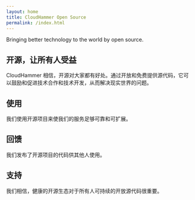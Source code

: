 ```yaml
---
layout: home
title: CloudHammer Open Source
permalink: /index.html
---
```


Bringing better technology to the world by open source.

## 开源，让所有人受益

CloudHammer 相信，开源对大家都有好处。通过开放和免费提供源代码，它可以鼓励和促进技术合作和技术开发，从而解决现实世界的问题。

## 使用

我们使用开源项目来使我们的服务足够可靠和可扩展。

## 回馈

我们发布了开源项目的代码供其他人使用。

## 支持

我们相信，健康的开源生态对于所有人可持续的开放源代码很重要。

<div class="github-card" data-github="CloudHammer" data-width="400" data-height="317" data-theme="medium"></div>
<script src="https://cdn.jsdelivr.net/github-cards/latest/widget.js"></script>
